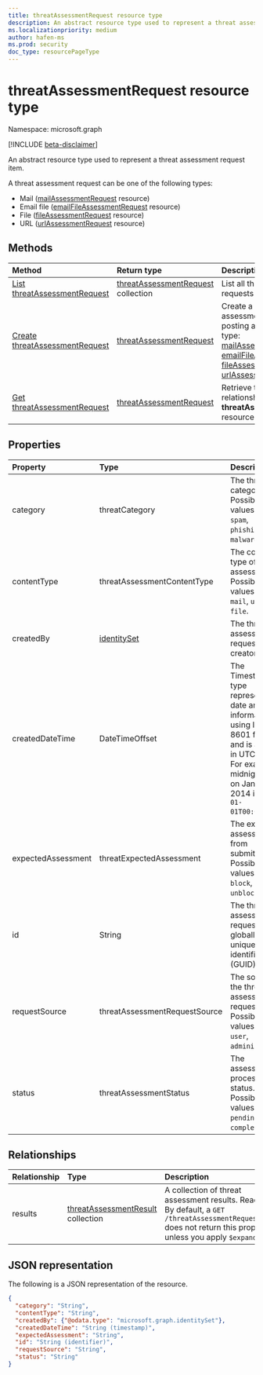 ```yaml
---
title: threatAssessmentRequest resource type
description: An abstract resource type used to represent a threat assessment request item.
ms.localizationpriority: medium
author: hafen-ms
ms.prod: security
doc_type: resourcePageType
---
```


# threatAssessmentRequest resource type

Namespace: microsoft.graph

[!INCLUDE [beta-disclaimer](../../includes/beta-disclaimer.md)]

An abstract resource type used to represent a threat assessment request item.

A threat assessment request can be one of the following types:

* Mail ([mailAssessmentRequest](mailAssessmentRequest.md) resource)
* Email file ([emailFileAssessmentRequest](emailFileAssessmentRequest.md) resource)
* File ([fileAssessmentRequest](fileAssessmentRequest.md) resource)
* URL ([urlAssessmentRequest](urlAssessmentRequest.md) resource)

## Methods

| Method                                                                                          | Return type                                                      | Description                                                                                                                                                                                                                                                                                                                                        |
| :---------------------------------------------------------------------------------------------- | :--------------------------------------------------------------- | :------------------------------------------------------------------------------------------------------------------------------------------------------------------------------------------------------------------------------------------------------------------------------------------------------------------------------------------------- |
| [List threatAssessmentRequest](../api/informationprotection-list-threatassessmentrequests.md)   | [threatAssessmentRequest](threatassessmentrequest.md) collection | List all threat assessment requests under tenant.                                                                                                                                                                                                                                                                                                  |
| [Create threatAssessmentRequest](../api/informationprotection-post-threatassessmentrequests.md) | [threatAssessmentRequest](threatassessmentrequest.md)            | Create a new threat assessment request by posting a derived resource type: [mailAssessmentRequest](../resources/mailAssessmentRequest.md), [emailFileAssessmentRequest](../resources/emailFileAssessmentRequest.md), [fileAssessmentRequest](../resources/fileAssessmentRequest.md), [urlAssessmentRequest](../resources/urlAssessmentRequest.md). |
| [Get threatAssessmentRequest](../api/threatassessmentrequest-get.md)                            | [threatAssessmentRequest](threatassessmentrequest.md)            | Retrieve the properties and relationships of a specified **threatAssessmentRequest** resource.                                                                                                                                                                                                                                                     |

## Properties

| Property           | Type                          | Description                                                                                                                                                                  |
| :----------------- | :---------------------------- | :--------------------------------------------------------------------------------------------------------------------------------------------------------------------------- |
| category           | threatCategory                | The threat category. Possible values are: `spam`, `phishing`, `malware`.                                                                                                     |
| contentType        | threatAssessmentContentType   | The content type of threat assessment. Possible values are: `mail`, `url`, `file`.                                                                                           |
| createdBy          | [identitySet](identityset.md) | The threat assessment request creator.                                                                                                                                       |
| createdDateTime    | DateTimeOffset                | The Timestamp type represents date and time information using ISO 8601 format and is always in UTC time. For example, midnight UTC on Jan 1, 2014 is `2014-01-01T00:00:00Z`. |
| expectedAssessment | threatExpectedAssessment      | The expected assessment from submitter. Possible values are: `block`, `unblock`.                                                                                             |
| id                 | String                        | The threat assessment request ID is a globally unique identifier (GUID).                                                                                                     |
| requestSource      | threatAssessmentRequestSource | The source of the threat assessment request. Possible values are: `user`, `administrator`.                                                                                   |
| status             | threatAssessmentStatus        | The assessment process status. Possible values are: `pending`, `completed`.                                                                                                  |

## Relationships

| Relationship | Type                                                           | Description                                                                                                                                                              |
| :----------- | :------------------------------------------------------------- | :----------------------------------------------------------------------------------------------------------------------------------------------------------------------- |
| results      | [threatAssessmentResult](threatassessmentresult.md) collection | A collection of threat assessment results. Read-only. By default, a `GET /threatAssessmentRequests/{id}` does not return this property unless you apply `$expand` on it. |

## JSON representation

The following is a JSON representation of the resource.

<!-- {
  "blockType": "resource",
  "optionalProperties": [

  ],
  "@odata.type": "microsoft.graph.threatAssessmentRequest",
  "keyProperty": "id"
}-->

```json
{
  "category": "String",
  "contentType": "String",
  "createdBy": {"@odata.type": "microsoft.graph.identitySet"},
  "createdDateTime": "String (timestamp)",
  "expectedAssessment": "String",
  "id": "String (identifier)",
  "requestSource": "String",
  "status": "String"
}
```

<!-- uuid: 16cd6b66-4b1a-43a1-adaf-3a886856ed98
2019-02-04 14:57:30 UTC -->

<!-- {
  "type": "#page.annotation",
  "description": "threatAssessmentRequest resource",
  "keywords": "",
  "section": "documentation",
  "tocPath": ""
}-->
